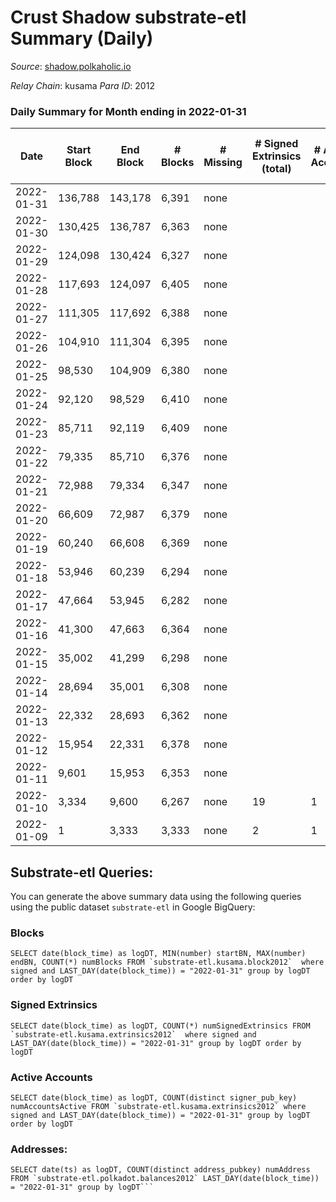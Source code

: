 # Crust Shadow substrate-etl Summary (Daily)

_Source_: [shadow.polkaholic.io](https://shadow.polkaholic.io)

*Relay Chain*: kusama
*Para ID*: 2012



### Daily Summary for Month ending in 2022-01-31


| Date | Start Block | End Block | # Blocks | # Missing | # Signed Extrinsics (total) | # Active Accounts | # Addresses with Balances | # Events | # Transfers | # XCM Transfers In | # XCM Transfers Out |
| ---- | ----------- | --------- | -------- | --------- | --------------------------- | ----------------- | ------------------------- | -------- | ----------- | ------------------ | ------------------- |
| 2022-01-31 | 136,788 | 143,178 | 6,391 | none |  |  | 9 | 12,784 |   |   |   |
| 2022-01-30 | 130,425 | 136,787 | 6,363 | none |  |  | 9 | 12,727 |   |   |   |
| 2022-01-29 | 124,098 | 130,424 | 6,327 | none |  |  | 9 | 12,656 |   |   |   |
| 2022-01-28 | 117,693 | 124,097 | 6,405 | none |  |  | 9 | 12,812 |   |   |   |
| 2022-01-27 | 111,305 | 117,692 | 6,388 | none |  |  | 9 | 12,778 |   |   |   |
| 2022-01-26 | 104,910 | 111,304 | 6,395 | none |  |  | 9 | 12,791 |   |   |   |
| 2022-01-25 | 98,530 | 104,909 | 6,380 | none |  |  | 9 | 12,762 |   |   |   |
| 2022-01-24 | 92,120 | 98,529 | 6,410 | none |  |  | 9 | 12,822 |   |   |   |
| 2022-01-23 | 85,711 | 92,119 | 6,409 | none |  |  | 9 | 12,820 |   |   |   |
| 2022-01-22 | 79,335 | 85,710 | 6,376 | none |  |  | 9 | 12,753 |   |   |   |
| 2022-01-21 | 72,988 | 79,334 | 6,347 | none |  |  | 9 | 12,696 |   |   |   |
| 2022-01-20 | 66,609 | 72,987 | 6,379 | none |  |  | 9 | 12,760 |   |   |   |
| 2022-01-19 | 60,240 | 66,608 | 6,369 | none |  |  | 9 | 12,740 |   |   |   |
| 2022-01-18 | 53,946 | 60,239 | 6,294 | none |  |  | 9 | 12,590 |   |   |   |
| 2022-01-17 | 47,664 | 53,945 | 6,282 | none |  |  | 9 | 12,565 |   |   |   |
| 2022-01-16 | 41,300 | 47,663 | 6,364 | none |  |  | 9 | 12,730 |   |   |   |
| 2022-01-15 | 35,002 | 41,299 | 6,298 | none |  |  | 9 | 12,598 |   |   |   |
| 2022-01-14 | 28,694 | 35,001 | 6,308 | none |  |  | 9 | 12,618 |   |   |   |
| 2022-01-13 | 22,332 | 28,693 | 6,362 | none |  |  | 9 | 12,725 |   |   |   |
| 2022-01-12 | 15,954 | 22,331 | 6,378 | none |  |  | 9 | 12,758 |   |   |   |
| 2022-01-11 | 9,601 | 15,953 | 6,353 | none |  |  | 9 | 12,708 |   |   |   |
| 2022-01-10 | 3,334 | 9,600 | 6,267 | none | 19 | 1 | 9 | 12,606 |   |   |   |
| 2022-01-09 | 1 | 3,333 | 3,333 | none | 2 | 1 | 21 | 6,672 | 1  |   |   |

## Substrate-etl Queries:
You can generate the above summary data using the following queries using the public dataset `substrate-etl` in Google BigQuery:


### Blocks
```
SELECT date(block_time) as logDT, MIN(number) startBN, MAX(number) endBN, COUNT(*) numBlocks FROM `substrate-etl.kusama.block2012`  where signed and LAST_DAY(date(block_time)) = "2022-01-31" group by logDT order by logDT
```


### Signed Extrinsics
```
SELECT date(block_time) as logDT, COUNT(*) numSignedExtrinsics FROM `substrate-etl.kusama.extrinsics2012`  where signed and LAST_DAY(date(block_time)) = "2022-01-31" group by logDT order by logDT
```


### Active Accounts
```
SELECT date(block_time) as logDT, COUNT(distinct signer_pub_key) numAccountsActive FROM `substrate-etl.kusama.extrinsics2012` where signed and LAST_DAY(date(block_time)) = "2022-01-31" group by logDT order by logDT
```


### Addresses:
```
SELECT date(ts) as logDT, COUNT(distinct address_pubkey) numAddress FROM `substrate-etl.polkadot.balances2012` LAST_DAY(date(block_time)) = "2022-01-31" group by logDT```

